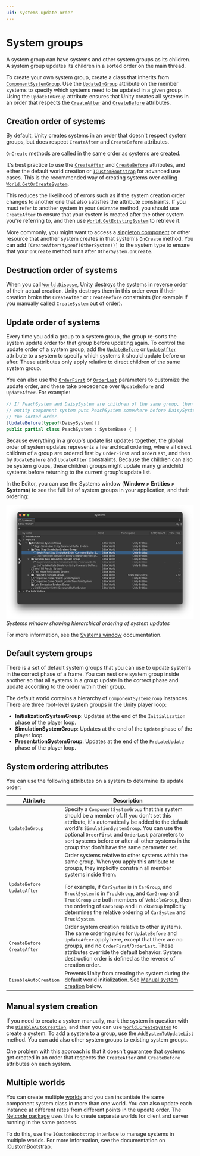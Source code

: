 ```yaml
---
uid: systems-update-order
---
```


# System groups

A system group can have systems and other system groups as its children. A system group updates its children in a sorted order on the main thread. 

To create your own system group, create a class that inherits from [`ComponentSystemGroup`](xref:Unity.Entities.ComponentSystemGroup). Use the [`UpdateInGroup`](xref:Unity.Entities.UpdateInGroupAttribute) attribute on the member systems to specify which systems need to be updated in a given group. Using the `UpdateInGroup` attribute ensures that Unity creates all systems in an order that respects the [`CreateAfter`](xref:Unity.Entities.CreateAfterAttribute) and [`CreateBefore`](xref:Unity.Entities.CreateBeforeAttribute) attributes. 

## Creation order of systems

By default, Unity creates systems in an order that doesn't respect system groups, but does respect `CreateAfter` and `CreateBefore` attributes. 

`OnCreate` methods are called in the same order as systems are created. 

It's best practice to use the [`CreateAfter`](xref:Unity.Entities.CreateAfterAttribute) and [`CreateBefore`](xref:Unity.Entities.CreateBeforeAttribute) attributes, and either the default world creation or [`ICustomBootstrap`](systems-icustombootstrap.md) for advanced use cases. This is the recommended way of creating systems over calling [`World.GetOrCreateSystem`](xref:Unity.Entities.World.CreateSystem*). 

This reduces the likelihood of errors such as if the system creation order changes to another one that also satisfies the attribute constraints. If you must refer to another system in your `OnCreate` method, you should use `CreateAfter` to ensure that your system is created after the other system you're referring to, and then use [`World.GetExistingSystem`](xref:Unity.Entities.World.GetExistingSystem*) to retrieve it.

More commonly, you might want to access a [singleton component](components-singleton.md) or other resource that another system creates in that system's `OnCreate` method. You can add `[CreateAfter(typeof(OtherSystem))]` to the system type to ensure that your `OnCreate` method runs after `OtherSystem.OnCreate`. 

## Destruction order of systems

When you call [`World.Dispose`](xref:Unity.Entities.World.Dispose), Unity destroys the systems in reverse order of their actual creation. Unity destroys them in this order even if their creation broke the `CreateAfter` or `CreateBefore` constraints (for example if you manually called `CreateSystem` out of order).

## Update order of systems

Every time you add a group to a system group, the group re-sorts the system update order for that group before updating again. To control the update order of a system group, add the [`UpdateBefore`](xref:Unity.Entities.UpdateBeforeAttribute) or [`UpdateAfter`](xref:Unity.Entities.UpdateAfterAttribute) attribute to a system to specify which systems it should update before or after. These attributes only apply relative to direct children of the same system group. 

You can also use the [`OrderFirst`](xref:Unity.Entities.UpdateInGroupAttribute.OrderFirst) or [`OrderLast`](xref:Unity.Entities.UpdateInGroupAttribute.OrderLast) parameters to customize the update order, and these take precedence over `UpdateBefore` and `UpdateAfter`. For example:

```c#
// If PeachSystem and DaisySystem are children of the same group, then the
// entity component system puts PeachSystem somewhere before DaisySystem in 
// the sorted order.
[UpdateBefore(typeof(DaisySystem))]
public partial class PeachSystem : SystemBase { }
```

Because everything in a group's update list updates together, the global order of system updates represents a hierarchical ordering, where all direct children of a group are ordered first by `OrderFirst` and `OrderLast`, and then by `UpdateBefore` and `UpdateAfter` constraints. Because the children can also be system groups, these children groups might update many grandchild systems before returning to the current group's update list. 

In the Editor, you can use the Systems window (**Window &gt; Entities &gt; Systems**) to see the full list of system groups in your application, and their ordering:

![](images/editor-system-window.png)<br/>_Systems window showing hierarchical ordering of system updates_

For more information, see the [Systems window](editor-systems-window.md) documentation.

## Default system groups

There is a set of default system groups that you can use to update systems in the correct 
phase of a frame. You can nest one system group inside another so that all systems in a group update in the correct phase and update according to the order within their group.

The default world contains a hierarchy of `ComponentSystemGroup` instances. There are three root-level system groups in the Unity player loop:

* **InitializationSystemGroup**: Updates at the end of the `Initialization` phase of the player loop.
* **SimulationSystemGroup**: Updates at the end of the `Update` phase of the player loop.
* **PresentationSystemGroup**: Updates at the end of the `PreLateUpdate` phase of the player loop.

## System ordering attributes

You can use the following attributes on a system to determine its update order:

|**Attribute**| **Description**|
|---|---|
|`UpdateInGroup`| Specify a `ComponentSystemGroup` that this system should be a member of. If you don't set this attribute, it's automatically be added to the default world's `SimulationSystemGroup`. You can use the optional `OrderFirst` and `OrderLast` parameters to sort systems before or after all other systems in the group that don't have the same parameter set.|
|`UpdateBefore`<br/>`UpdateAfter`| Order systems relative to other systems within the same group. When you apply this attribute to groups, they implicitly constrain all member systems inside them.<br/><br/> For example, if `CarSystem` is in `CarGroup`, and `TruckSystem` is in `TruckGroup`, and `CarGroup` and `TruckGroup` are both members of `VehicleGroup`, then the ordering of `CarGroup` and `TruckGroup` implicitly determines the relative ordering of `CarSystem` and `TruckSystem`. |
|`CreateBefore`<br/>`CreateAfter`| Order system creation relative to other systems. The same ordering rules for `UpdateBefore` and `UpdateAfter` apply here, except that there are no groups, and no `OrderFirst`/`OrderLast`. These attributes override the default behavior. System destruction order is defined as the reverse of creation order. |
|`DisableAutoCreation`| Prevents Unity from creating the system during the default world initialization. See [Manual system creation](#manual-system-creation) below.|

## Manual system creation

If you need to create a system manually, mark the system in question with the [`DisableAutoCreation`](xref:Unity.Entities.DisableAutoCreationAttribute), and then you can use [`World.CreateSystem`](xref:Unity.Entities.World.CreateSystem*) to create a system. To add a system to a group, use the [`AddSystemToUpdateList`](xref:Unity.Entities.ComponentSystemGroup.AddSystemToUpdateList*) method. You can add also other system groups to existing system groups. 

One problem with this approach is that it doesn't guarantee that systems get created in an order that respects the `CreateAfter` and `CreateBefore` attributes on each system.

## Multiple worlds

You can create multiple [worlds](concepts-worlds.md) and you can instantiate the same component system class in more than one world. You can also update each instance at different rates from different points in the update order. The [Netcode package](https://docs.unity3d.com/Packages/com.unity.netcode@latest) uses this to create separate worlds for client and server running in the same process.

To do this, use the `ICustomBootstrap` interface to manage systems in multiple worlds. For more information, see the documentation on [ICustomBootstrap](systems-icustombootstrap.md).

